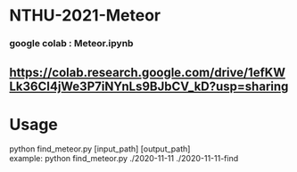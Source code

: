# NTHU-2021-Meteor
### google colab : Meteor.ipynb
## https://colab.research.google.com/drive/1efKWLk36CI4jWe3P7iNYnLs9BJbCV_kD?usp=sharing
# Usage    
python find_meteor.py [input_path] [output_path]  
example: python find_meteor.py ./2020-11-11 ./2020-11-11-find  

